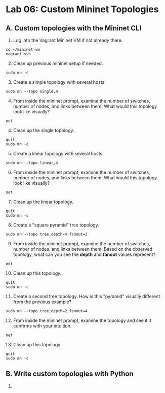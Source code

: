 # Lab 06: Custom Mininet Topologies

## A. Custom topologies with the Mininet CLI

1. Log into the Vagrant Mininet VM if not already there.

```
cd ~/mininet-vm
vagrant ssh
```

2. Clean up previous mininet setup if needed.

```
sudo mn -c
```

3. Create a simple topology with several hosts.

```
sudo mn --topo single,4
```

4. From inside the mininet prompt, examine the number of switches, number of nodes, and links between them. What would this topology look like visually?

```
net
```

4. Clean up the single topology.

```
quit
sudo mn -c
```

5. Create a linear topology with several hosts.

```
sudo mn --topo linear,4
```

6. From inside the mininet prompt, examine the number of switches, number of nodes, and links between them. What would this topology look like visually?

```
net
```

7. Clean up the linear topology.

```
quit
sudo mn -c
```

8. Create a "square pyramid" tree topology.

```
sudo mn --topo tree,depth=4,fanout=2
```

9. From inside the mininet prompt, examine the number of switches, number of nodes, and links between them. Based on the observed topology, what can you see the **depth** and **fanout** values represent?

```
net
```

10. Clean up this topology.

```
quit
sudo mn -c
```

11. Create a second tree topology. How is this "pyramid" visually different from the previous example?

```
sudo mn --topo tree,depth=2,fanout=4
```

12. From inside the mininet prompt, examine the topology and see it it confirms with your intuition.

```
net
```

13. Clean up this topology.

```
quit
sudo mn -c
```

## B. Write custom topologies with Python

1. 
